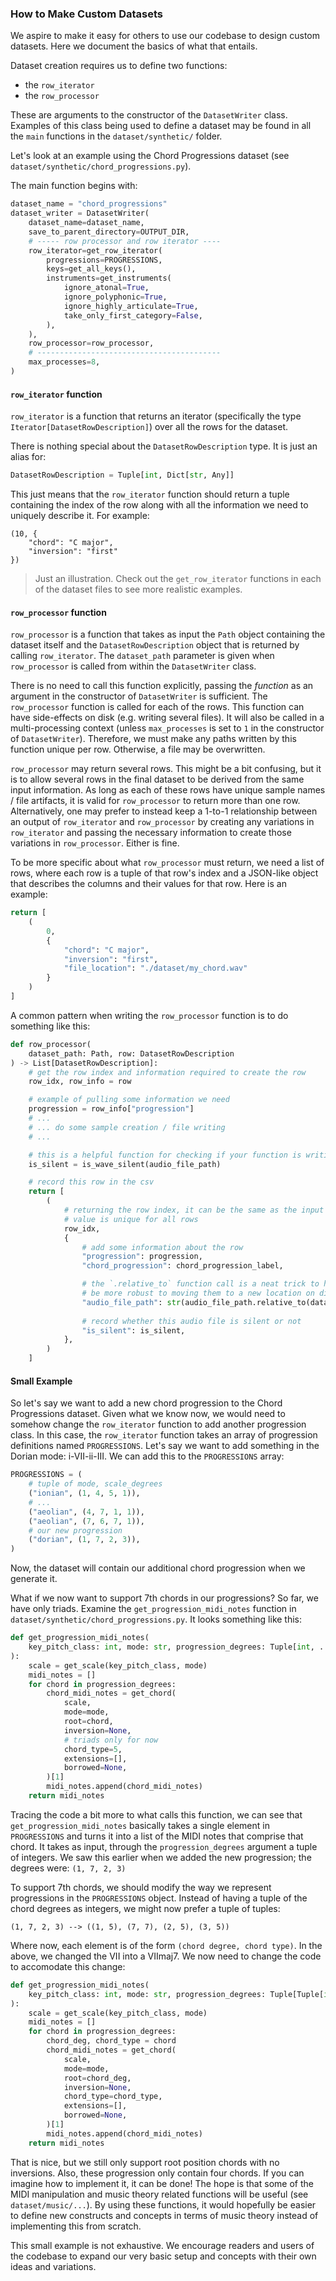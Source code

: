 ### How to Make Custom Datasets

We aspire to make it easy for others to use our codebase to design custom datasets. Here we document the basics of what that entails.

Dataset creation requires us to define two functions:
- the `row_iterator`
- the `row_processor`

These are arguments to the constructor of the `DatasetWriter` class. Examples of this class being used to define a dataset may be found in all the `main` functions in the `dataset/synthetic/` folder. 

Let's look at an example using the Chord Progressions dataset (see `dataset/synthetic/chord_progressions.py`). 

The main function begins with:
```python
dataset_name = "chord_progressions"
dataset_writer = DatasetWriter(
    dataset_name=dataset_name,
    save_to_parent_directory=OUTPUT_DIR,
    # ----- row processor and row iterator ----
    row_iterator=get_row_iterator(
        progressions=PROGRESSIONS,
        keys=get_all_keys(),
        instruments=get_instruments(
            ignore_atonal=True,
            ignore_polyphonic=True,
            ignore_highly_articulate=True,
            take_only_first_category=False,
        ),
    ),
    row_processor=row_processor,
    # -----------------------------------------
    max_processes=8,
)
```

#### `row_iterator` function

`row_iterator` is a function that returns an iterator (specifically the type `Iterator[DatasetRowDescription]`) over all the rows for the dataset. 

There is nothing special about the `DatasetRowDescription` type. It is just an alias for:
```python
DatasetRowDescription = Tuple[int, Dict[str, Any]]
```

This just means that the `row_iterator` function should return a tuple containing the index of the row along with all the information we need to uniquely describe it. For example:
```
(10, {
    "chord": "C major",
    "inversion": "first"
})
```
>Just an illustration. Check out the `get_row_iterator` functions in each of the dataset files to see more realistic examples.

#### `row_processor` function

`row_processor` is a function that takes as input the `Path` object containing the dataset itself and the `DatasetRowDescription` object that is returned by calling `row_iterator`. The `dataset_path` parameter is given when `row_processor` is called from within the `DatasetWriter` class. 

There is no need to call this function explicitly, passing the _function_ as an argument in the constructor of `DatasetWriter` is sufficient. The `row_processor` function is called for each of the rows. This function can have side-effects on disk (e.g. writing several files). It will also be called in a multi-processing context (unless `max_processes` is set to `1` in the constructor of `DatasetWriter`). Therefore, we must make any paths written by this function unique per row. Otherwise, a file may be overwritten. 

`row_processor` may return several rows. This might be a bit confusing, but it is to allow several rows in the final dataset to be derived from the same input information. As long as each of these rows have unique sample names / file artifacts, it is valid for `row_processor` to return more than one row. Alternatively, one may prefer to instead keep a 1-to-1 relationship between an output of `row_iterator` and `row_processor` by creating any variations in `row_iterator` and passing the necessary information to create those variations in `row_processor`. Either is fine. 

To be more specific about what `row_processor` must return, we need a list of rows, where each row is a tuple of that row's index and a JSON-like object that describes the columns and their values for that row. Here is an example:
```python
return [
    (
        0, 
        {
            "chord": "C major",
            "inversion": "first",
            "file_location": "./dataset/my_chord.wav"
        }
    )
]
```

A common pattern when writing the `row_processor` function is to do something like this:
```python
def row_processor(
    dataset_path: Path, row: DatasetRowDescription
) -> List[DatasetRowDescription]:
    # get the row index and information required to create the row
    row_idx, row_info = row

    # example of pulling some information we need
    progression = row_info["progression"]
    # ... 
    # ... do some sample creation / file writing
    # ... 

    # this is a helpful function for checking if your function is writing blank audio files
    is_silent = is_wave_silent(audio_file_path)

    # record this row in the csv
    return [
        (
            # returning the row index, it can be the same as the input row. Ensure that this
            # value is unique for all rows
            row_idx,
            {
                # add some information about the row
                "progression": progression,
                "chord_progression": chord_progression_label,

                # the `.relative_to` function call is a neat trick to help the dataset folders 
                # be more robust to moving them to a new location on disk
                "audio_file_path": str(audio_file_path.relative_to(dataset_path)),
                
                # record whether this audio file is silent or not
                "is_silent": is_silent,
            },
        )
    ]
```

#### Small Example

So let's say we want to add a new chord progression to the Chord Progressions dataset. Given what we know now, we would need to somehow change the `row_iterator` function to add another progression class. In this case, the `row_iterator` function takes an array of progression definitions named `PROGRESSIONS`. Let's say we want to add something in the Dorian mode: i-VII-ii-III. We can add this to the `PROGRESSIONS` array:
```python
PROGRESSIONS = (
    # tuple of mode, scale_degrees
    ("ionian", (1, 4, 5, 1)),
    # ...
    ("aeolian", (4, 7, 1, 1)),
    ("aeolian", (7, 6, 7, 1)),
    # our new progression
    ("dorian", (1, 7, 2, 3)),
)
```

Now, the dataset will contain our additional chord progression when we generate it.

What if we now want to support 7th chords in our progressions? So far, we have only triads. Examine the `get_progression_midi_notes` function in `dataset/synthetic/chord_progressions.py`. It looks something like this:
```python
def get_progression_midi_notes(
    key_pitch_class: int, mode: str, progression_degrees: Tuple[int, ...]
):
    scale = get_scale(key_pitch_class, mode)
    midi_notes = []
    for chord in progression_degrees:
        chord_midi_notes = get_chord(
            scale,
            mode=mode,
            root=chord,
            inversion=None,
            # triads only for now
            chord_type=5,
            extensions=[],
            borrowed=None,
        )[1]
        midi_notes.append(chord_midi_notes)
    return midi_notes
```

Tracing the code a bit more to what calls this function, we can see that `get_progression_midi_notes` basically takes a single element in `PROGRESSIONS` and turns it into a list of the MIDI notes that comprise that chord. It takes as input, through the `progression_degrees` argument a tuple of integers. We saw this earlier when we added the new progression; the degrees were: `(1, 7, 2, 3)`

To support 7th chords, we should modify the way we represent progressions in the `PROGRESSIONS` object. Instead of having a tuple of the chord degrees as integers, we might now prefer a tuple of tuples:
```
(1, 7, 2, 3) --> ((1, 5), (7, 7), (2, 5), (3, 5))
``` 

Where now, each element is of the form `(chord degree, chord type)`. In the above, we changed the VII into a VIImaj7. We now need to change the code to accomodate this change:
```python
def get_progression_midi_notes(
    key_pitch_class: int, mode: str, progression_degrees: Tuple[Tuple[int, int], ...]
):
    scale = get_scale(key_pitch_class, mode)
    midi_notes = []
    for chord in progression_degrees:
        chord_deg, chord_type = chord
        chord_midi_notes = get_chord(
            scale,
            mode=mode,
            root=chord_deg,
            inversion=None,
            chord_type=chord_type,
            extensions=[],
            borrowed=None,
        )[1]
        midi_notes.append(chord_midi_notes)
    return midi_notes
```

That is nice, but we still only support root position chords with no inversions. Also, these progression only contain four chords. If you can imagine how to implement it, it can be done! The hope is that some of the MIDI manipulation and music theory related functions will be useful (see `dataset/music/...`). By using these functions, it would hopefully be easier to define new constructs and concepts in terms of music theory instead of implementing this from scratch.

This small example is not exhaustive. We encourage readers and users of the codebase to expand our very basic setup and concepts with their own ideas and variations. 